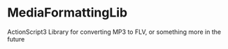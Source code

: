 # MediaFormattingLib
ActionScript3 Library for converting MP3 to FLV, or something more in the future
